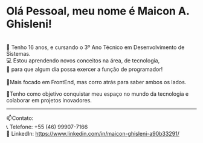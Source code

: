 <h1>Olá Pessoal, meu nome é Maicon A. Ghisleni!</h1> <br>
👤 Tenho 16 anos, e cursando o 3º Ano Técnico em Desenvolvimento de Sistemas. <br>
💻 Estou aprendendo novos conceitos na área, de tecnologia,<br>
🤖 para que algum dia possa exercer a função de programador!

<br>
<br>
🌟Mais focado em FrontEnd, mas corro atrás para saber ambos os lados.</li>

🎯Tenho como objetivo conquistar meu espaço no mundo da tecnologia e colaborar em projetos inovadores.

<hr>

📫Contato: <br>
📞 Telefone: +55 (46) 99907-7166<br>
💼 LinkedIn: https://www.linkedin.com/in/maicon-ghisleni-a90b33291/


